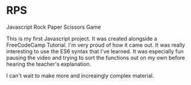 # RPS
Javascript Rock Paper Scissors Game

This is my first Javascript project. It was created alongside a FreeCodeCamp Tutorial. I'm very proud of how it came out. It was really interesting to use the ES6 syntax that I've learned. It was especially fun pausing the video and trying to sort the functions out on my own before hearing the teacher's explanation. 

I can't wait to make more and increaingly complex material.
